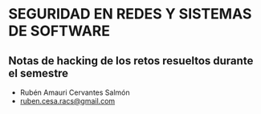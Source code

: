 # SEGURIDAD EN REDES Y SISTEMAS DE SOFTWARE
## Notas de hacking de los retos resueltos durante el semestre

- Rubén Amauri Cervantes Salmón
- ruben.cesa.racs@gmail.com